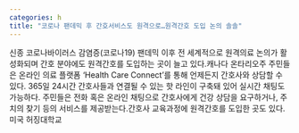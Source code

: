 ```yaml
---
categories: h
title: "코로나 팬데믹 후 간호서비스도 원격으로…원격간호 도입 논의 솔솔"
---
```

신종 코로나바이러스 감염증(코로나19) 팬데믹 이후 전 세계적으로 원격의료 논의가 활성화되며 간호 분야에도 원격간호를 도입하는 곳이 늘고 있다.캐나다 온타리오주 주민들은 온라인 의료 플랫폼 ‘Health Care Connect’를 통해 언제든지 간호사와 상담할 수 있다. 365일 24시간 간호사들과 연결될 수 있는 핫 라인이 구축돼 있어 실시간 채팅도 가능하다. 주민들은 전화 혹은 온라인 채팅으로 간호사에게 건강 상담을 요구하거나, 주치의 찾기 등의 서비스를 제공받는다.간호사 교육과정에 원격간호를 도입한 곳도 있다. 미국 허징대학교